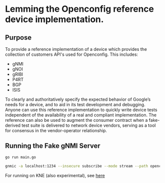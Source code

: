 # Lemming the Openconfig reference device implementation.

## Purpose 

To provide a reference implementation of a device which provides the collection of customers API's used for Openconfig. This includes:

* gNMI
* gNOI
* gRIBI
* P4RT
* BGP
* ISIS

To clearly and authoritatively specify the expected behavior of Google’s needs for a device, and to aid in its test development and debugging. Anyone can use this reference implementation to quickly write device tests independent of the availability of a real and compliant implementation. The reference can also be used to augment the consumer contract when a fake-derived test suite is delivered to network device vendors, serving as a tool for consensus in the vendor-operator relationship.

## Running the Fake gNMI Server

```bash
go run main.go
```

```bash
gnmic -a localhost:1234 --insecure subscribe --mode stream --path openconfig:/system/state/current-datetime -u foo -p bar --target fakedut
```

For running on KNE (also experimental), see
[here](https://github.com/wenovus/ondatra/tree/fake-prototype-0/fakebind)
